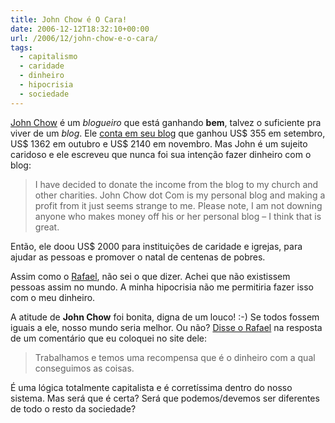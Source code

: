 ```yaml
---
title: John Chow é O Cara!
date: 2006-12-12T18:32:10+00:00
url: /2006/12/john-chow-e-o-cara/
tags:
  - capitalismo
  - caridade
  - dinheiro
  - hipocrisia
  - sociedade
---
```


[John Chow][1] é um _blogueiro_ que está ganhando **bem**, talvez o suficiente pra viver de um _blog_. Ele [conta em seu blog][2] que ganhou US\$ 355 em setembro, US\$ 1362 em outubro e US\$ 2140 em novembro. Mas John é um sujeito caridoso e ele escreveu que nunca foi sua intenção fazer dinheiro com o blog:

> I have decided to donate the income from the blog to my church and other charities. John Chow dot Com is my personal blog and making a profit from it just seems strange to me. Please note, I am not downing anyone who makes money off his or her personal blog – I think that is great.

Então, ele doou US\$ 2000 para instituições de caridade e igrejas, para ajudar as pessoas e promover o natal de centenas de pobres.

Assim como o [Rafael][3], não sei o que dizer. Achei que não existissem pessoas assim no mundo. A minha hipocrisia não me permitiria fazer isso com o meu dinheiro.

A atitude de **John Chow** foi bonita, digna de um louco! :-) Se todos fossem iguais a ele, nosso mundo seria melhor. Ou não? [Disse o Rafael][4] na resposta de um comentário que eu coloquei no site dele:

> Trabalhamos e temos uma recompensa que é o dinheiro com a qual conseguimos as coisas.

É uma lógica totalmente capitalista e é corretíssima dentro do nosso sistema. Mas será que é certa? Será que podemos/devemos ser diferentes de todo o resto da sociedade?

[1]: http://www.johnchow.com/
[2]: http://www.johnchow.com/a-time-to-give-back/
[3]: http://novo-mundo.org/logger/2006/12/11/pague-o-dizimo/
[4]: http://novo-mundo.org/logger/2006/12/11/pague-o-dizimo/#comment-86
